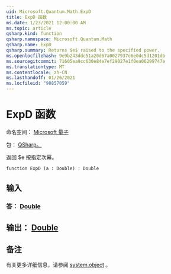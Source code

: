 ```yaml
---
uid: Microsoft.Quantum.Math.ExpD
title: ExpD 函数
ms.date: 1/23/2021 12:00:00 AM
ms.topic: article
qsharp.kind: function
qsharp.namespace: Microsoft.Quantum.Math
qsharp.name: ExpD
qsharp.summary: Returns $e$ raised to the specified power.
ms.openlocfilehash: 9e9b243ddc51a20d67a0027937e6e0dc5d1201db
ms.sourcegitcommit: 71605ea9cc630e84e7ef29027e1f0ea06299747e
ms.translationtype: MT
ms.contentlocale: zh-CN
ms.lasthandoff: 01/26/2021
ms.locfileid: "98857059"
---
```

# <a name="expd-function"></a>ExpD 函数

命名空间： [Microsoft 量子](xref:Microsoft.Quantum.Math)

包： [QSharp。](https://nuget.org/packages/Microsoft.Quantum.QSharp.Core)


返回 $e 按指定次幂。

```qsharp
function ExpD (a : Double) : Double
```


## <a name="input"></a>输入

### <a name="a--double"></a>答： [Double](xref:microsoft.quantum.lang-ref.double)





## <a name="output--double"></a>输出： [Double](xref:microsoft.quantum.lang-ref.double)



## <a name="remarks"></a>备注

有关更多详细信息，请参阅 [system.object](https://docs.microsoft.com/dotnet/api/system.math.exp) 。